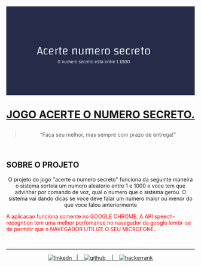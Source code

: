 <h1 align="center">
  <img src= "src/img/img.png" width_="400px">

  <p> <a href="https://asserta-numero-secreto.vercel.app/">JOGO ACERTE O NUMERO SECRETO.</a>
</h1>

<blockquote align="center"> “Faça seu melhor, mas sempre com prazo de entrega!”</blockquote>
<br>

  ## SOBRE O PROJETO
  <p align="center">
   O projeto do jogo "acerte o numero secreto" funciona da seguinte maneira o sistema sorteia um numero aleatorio entre 1 e 1000
   e voce tem que advinhar por comando de voz, qual o numero que o sistema gerou.
   O sistema vai dando dicas se voce deve falar um numero maior ou menor do que voce falou anteriormente

   <span style="color:red">A aplicacao funciona somente no GOOGLE CHROME, A API speech-recogntion tem uma melhor perfomance no navegador da google lembr-se de permitir que o NAVEGADOR UTILIZE O SEU MICROFONE.
   </span>

<p align="center">
 <img alt="" src="https://img.shields.io/badge/JavaScript-F7DF1E?style=for-the-badge&logo=javascript&logoColor=black">
 <img alt="" src="https://img.shields.io/badge/CSS-239120?&style=for-the-badge&logo=css3&logoColor=white">
 <img alt="" src="https://img.shields.io/badge/HTML5-E34F26?style=for-the-badge&logo=html5&logoColor=whit">
 <img alt="" src="https://img.shields.io/badge/Vercel-000000?style=for-the-badge&logo=vercel&logoColor=white">

  </p>
  <div align="center">

  </div>

<hr>
<p align="center">
    <a href="https://www.linkedin.com/in/deivid-martins1994/">
  	<img alt ="linkedn" src ="https://img.shields.io/badge/LinkedIn-0077B5?style=for-the-badge&logo=linkedin&logoColor=white">&nbsp;&nbsp;&nbsp;|&nbsp;&nbsp;&nbsp;
  <a href="https://github.com/deivid94">
  <img alt="github" src="https://img.shields.io/badge/GitHub-100000?style=for-the-badge&logo=github&logoColor=white"> &nbsp;&nbsp;&nbsp;|&nbsp;&nbsp;&nbsp;
  <a href="https://www.hackerrank.com/md031194">
  <img alt="hackerrank" src="https://img.shields.io/badge/-Hackerrank-2EC866?style=for-the-badge&logo=HackerRank&logoColor=white"> 

</p>